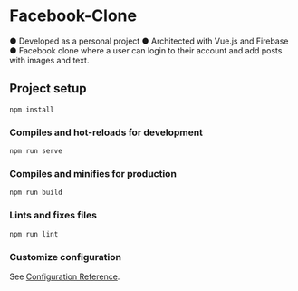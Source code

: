 # Facebook-Clone

● Developed as a personal project
● Architected with Vue.js and Firebase
● Facebook clone where a user can login to their
  account and add posts with images and text.

## Project setup
```
npm install
```

### Compiles and hot-reloads for development
```
npm run serve
```

### Compiles and minifies for production
```
npm run build
```

### Lints and fixes files
```
npm run lint
```

### Customize configuration
See [Configuration Reference](https://cli.vuejs.org/config/).
